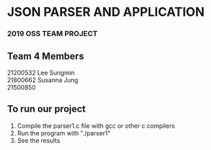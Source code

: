 # **JSON PARSER AND APPLICATION**  
### 2019 OSS TEAM PROJECT
  
  
## Team 4 Members  
21200532 Lee Sungmin  
21800662 Susanna Jung  
21500850  
  
  
## To run our project

1. Compile the parser1.c file with gcc or other c compilers
2. Run the program with "./parser1"
3. See the results
